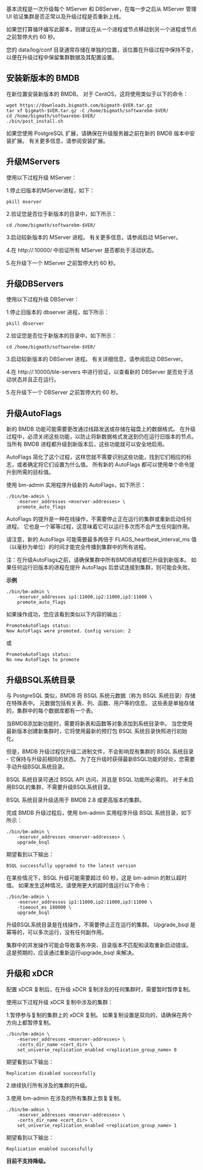 基本流程是一次升级每个 MServer 和 DBServer，在每一步之后从 MServer 管理 UI 验证集群是否正常以及升级过程是否重新上线。

如果您打算循环编写此脚本，则建议在从一个进程或节点移动到另一个进程或节点之前暂停大约 60 秒。

您的 data/log/conf 目录通常存储在单独的位置，该位置在升级过程中保持不变，以便在升级过程中保留集群数据及其配置设置。

## **安装新版本的** **BMDB**

在新位置安装新版本的 BMDB。 对于 CentOS，这将使用类似于以下的命令：

```
wget https://downloads.bigmath.com/bigmath-$VER.tar.gz
tar xf bigmath-$VER.tar.gz -C /home/bigmath/softwarebm-$VER/
cd /home/bigmath/softwarebm-$VER/
./bin/post_install.sh
```

如果您使用 PostgreSQL 扩展，请确保在升级服务器之前在新的 BMDB 版本中安装扩展。 有关更多信息，请参阅安装扩展。

## **升级MServers**

使用以下过程升级 MServer：

1.停止旧版本的MServer进程，如下：

```
pkill mserver
```

2.验证您是否位于新版本的目录中，如下所示：

```
cd /home/bigmath/softwarebm-$VER/
```

3.启动较新版本的 MServer 进程。 有关更多信息，请参阅启动 MServer。

4.在 http://<any-mserver>:10000/ 中验证所有 MServer 是否都处于活动状态。

5.在升级下一个 MServer 之前暂停大约 60 秒。

## **升级DBServers**

使用以下过程升级 DBServer：

1.停止旧版本的 dbserver 进程，如下所示：

```
pkill dbserver
```

2.验证您是否位于新版本的目录中，如下所示：

```
cd /home/bigmath/softwarebm-$VER/
```

3.启动较新版本的 DBServer 进程。 有关详细信息，请参阅启动 DBServer。

4.在 http://<any-mserver>:10000/tile-servers 中进行验证，以查看新的 DBServer 是否处于活动状态并且正在运行。

5.在升级下一个 DBServer 之前暂停大约 60 秒。

## **升级AutoFlags**

新的 BMDB 功能可能需要更改通过线路发送或存储在磁盘上的数据格式。 在升级过程中，必须关闭这些功能，以防止将新数据格式发送到仍在运行旧版本的节点。 当所有 BMDB 进程都升级到新版本后，这些功能就可以安全地启用。

AutoFlags 简化了这个过程，这样您就不需要识别这些功能，找到它们相应的标志，或者确定将它们设置为什么值。 所有新的 AutoFlags 都可以使用单个命令提升到所需的目标值。

使用 bm-admin 实用程序升级新的 AutoFlags，如下所示：

```
./bin/bm-admin \
    -mserver_addresses <mserver-addresses> \
    promote_auto_flags
```

AutoFlags 的提升是一种在线操作，不需要停止正在运行的集群或重新启动任何进程。 它也是一个幂等过程，这意味着它可以运行多次而不会产生任何副作用。

请注意，新的 AutoFlags 可能需要最多两倍于 FLAGS_heartbeat_interval_ms 值（以毫秒为单位）的时间才能完全传播到集群中的所有进程。

注：在升级AutoFlags之前，请确保集群中所有BMDB进程都已升级到新版本。 如果任何运行旧版本的进程在提升 AutoFlags 后尝试连接到集群，则可能会失败。

**示例**

```
./bin/bm-admin \
    -mserver_addresses ip1:11000,ip2:11000,ip3:11000 \
    promote_auto_flags
```

如果操作成功，您应该看到类似以下内容的输出：

```
PromoteAutoFlags status: 
New AutoFlags were promoted. Config version: 2
```

或

```
PromoteAutoFlags status: 
No new AutoFlags to promote
```

## **升级BSQL系统目录**

与 PostgreSQL 类似，BMDB 将 BSQL 系统元数据（称为 BSQL 系统目录）存储在特殊表中。 元数据包括有关表、列、函数、用户等的信息。 这些表是单独存储的，集群中的每个数据库都有一个表。

当BMDB添加新功能时，需要将新表和函数等对象添加到系统目录中。 当您使用最新版本创建新集群时，它将使用最新的预打包 BSQL 系统目录快照进行初始化。

但是，BMDB 升级过程仅升级二进制文件，不会影响现有集群的 BSQL 系统目录 - 它保持与升级前相同的状态。 为了在升级时获得最新BSQL功能的好处，您需要手动升级BSQL系统目录。

BSQL 系统目录可通过 BSQL API 访问，并且是 BSQL 功能所必需的。 对于未启用BSQL的集群，不需要升级BSQL系统目录。

BSQL 系统目录升级适用于 BMDB 2.8 或更高版本的集群。

完成 BMDB 升级过程后，使用 bm-admin 实用程序升级 BSQL 系统目录，如下所示：

```
./bin/bm-admin \
    -mserver_addresses <mserver-addresses> \
    upgrade_bsql
```

期望看到以下输出：

```
BSQL successfully upgraded to the latest version
```

在某些情况下，BSQL 升级可能需要超过 60 秒，这是 bm-admin 的默认超时值。 如果发生这种情况，请使用更大的超时值运行以下命令：

```
./bin/bm-admin \
    -mserver_addresses ip1:11000,ip2:11000,ip3:11000 \
    -timeout_ms 180000 \
    upgrade_bsql
```

升级BSQL系统目录是在线操作，不需要停止正在运行的集群。 Upgrade_bsql 是幂等的，可以多次运行，没有任何副作用。

集群中的并发操作可能会导致事务冲突、目录版本不匹配和读取重新启动错误。 这是预期的，应该通过重新运行upgrade_bsql 来解决。

## **升级和 xDCR**

配置 xDCR 复制后，在升级 xDCR 复制涉及的任何集群时，需要暂时暂停复制。

使用以下过程升级 xDCR 复制中涉及的集群：

1.暂停参与复制的集群上的 xDCR 复制。 如果复制设置是双向的，请确保在两个方向上都暂停复制。

```
./bin/bm-admin \
    -mserver_addresses <mserver-addresses> \
    -certs_dir_name <cert_dir> \
    set_universe_replication_enabled <replication_group_name> 0
```

期望看到以下输出：

```
Replication disabled successfully
```

2.继续执行所有涉及的集群的升级。

3.使用 bm-admin 在涉及的所有集群上恢复复制。

```
./bin/bm-admin \
    -mserver_addresses <mserver-addresses> \
    -certs_dir_name <cert_dir> \
    set_universe_replication_enabled <replication_group_name> 1
```

期望看到以下输出：

```
Replication enabled successfully
```

**目前不支持降级。**
